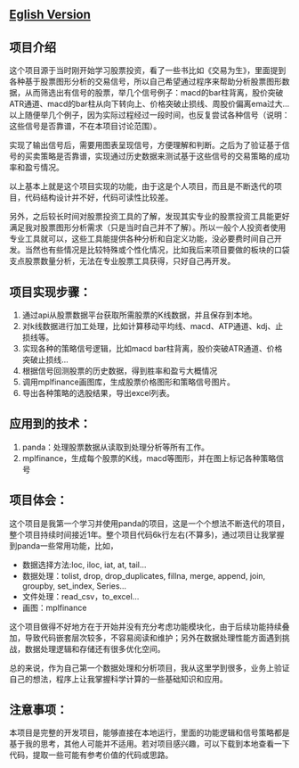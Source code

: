 ## [Eglish Version](https://github.com/rosstzc/getStockPrice/blob/master/README_EN.MD)
## 

## 项目介绍

这个项目源于当时刚开始学习股票投资，看了一些书比如《交易为生》，里面提到各种基于股票图形分析的交易信号，所以自己希望通过程序来帮助分析股票图形数据，从而筛选出有信号的股票，举几个信号例子：macd的bar柱背离，股价突破ATR通道、macd的bar柱从向下转向上、价格突破止损线、周股价偏离ema过大… 以上随便举几个例子，因为实际过程经过一段时间，也反复尝试各种信号（说明：这些信号是否靠谱，不在本项目讨论范围）。

实现了输出信号后，需要用图表呈现信号，方便理解和判断。之后为了验证基于信号的买卖策略是否靠谱，实现通过历史数据来测试基于这些信号的交易策略的成功率和盈亏情况。

以上基本上就是这个项目实现的功能，由于这是个人项目，而且是不断迭代的项目，代码结构设计并不好，代码可读性比较差。

另外，之后较长时间对股票投资工具的了解，发现其实专业的股票投资工具能更好满足我对股票图形分析需求（只是当时自己并不了解）。所以一般个人投资者使用专业工具就可以，这些工具能提供各种分析和自定义功能，没必要费时间自己开发。当然也有些情况是比较特殊或个性化情况，比如我后来项目要做的板块的口袋支点股票数量分析，无法在专业股票工具获得，只好自己再开发。

## 项目实现步骤：

1. 通过api从股票数据平台获取所需股票的K线数据，并且保存到本地。
2. 对k线数据进行加工处理，比如计算移动平均线、macd、ATP通道、kdj、止损线等。
3. 实现各种的策略信号逻辑，比如macd bar柱背离，股价突破ATR通道、价格突破止损线…
4. 根据信号回测股票的历史数据，得到胜率和盈亏大概情况
5. 调用mplfinance画图库，生成股票价格图形和策略信号图片。
6. 导出各种策略的选股结果，导出excel列表。

## 应用到的技术：

1. panda：处理股票数据从读取到处理分析等所有工作。
2. mplfinance，生成每个股票的K线，macd等图形，并在图上标记各种策略信号

## 项目体会：

这个项目是我第一个学习并使用panda的项目，这是一个个想法不断迭代的项目，整个项目持续时间接近1年。整个项目代码6k行左右(不算多)，通过项目让我掌握到panda一些常用功能，比如，

- 数据选择方法:loc, iloc, iat, at, tail…
- 数据处理：tolist, drop, drop_duplicates, fillna, merge, append,  join,  groupby, set_index, Series…
- 文件处理：read_csv，to_excel…
- 画图：mplfinance

这个项目做得不好地方在于开始并没有充分考虑功能模块化，由于后续功能持续叠加，导致代码嵌套层次较多，不容易阅读和维护；另外在数据处理性能方面遇到挑战，数据处理逻辑和存储还有很多优化空间。

总的来说，作为自己第一个数据处理和分析项目，我从这里学到很多，业务上验证自己的想法，程序上让我掌握科学计算的一些基础知识和应用。

## 注意事项：

本项目是完整的开发项目，能够直接在本地运行，里面的功能逻辑和信号策略都是基于我的思考，其他人可能并不适用。若对项目感兴趣，可以下载到本地查看一下代码，提取一些可能有参考价值的代码或思路。
